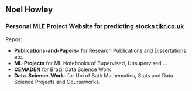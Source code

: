 ## Noel Howley

### Personal MLE Project Website for predicting stocks [tikr.co.uk](https://tikr.co.uk/)

Repos:
- **Publications-and-Papers-** for Research Publications and Dissertations etc.
- **ML-Projects** for ML Notebooks of Supervised, Unsupervised ... 
- **CEMADEN** for Brazil Data Science Work
- **Data-Science-Work-** for Uni of Bath Mathematics, Stats and Data Science Projects and Courseworks.

<!--
**nhowley72/nhowley72** is a ✨ _special_ ✨ repository because its `README.md` (this file) appears on your GitHub profile.

Here are some ideas to get you started:

- 🔭 I’m currently working on ...
- 🌱 I’m currently learning ...
- 👯 I’m looking to collaborate on ...
- 🤔 I’m looking for help with ...
- 💬 Ask me about ...
- 📫 How to reach me: ...
- 😄 Pronouns: ...
- ⚡ Fun fact: ...
-->
